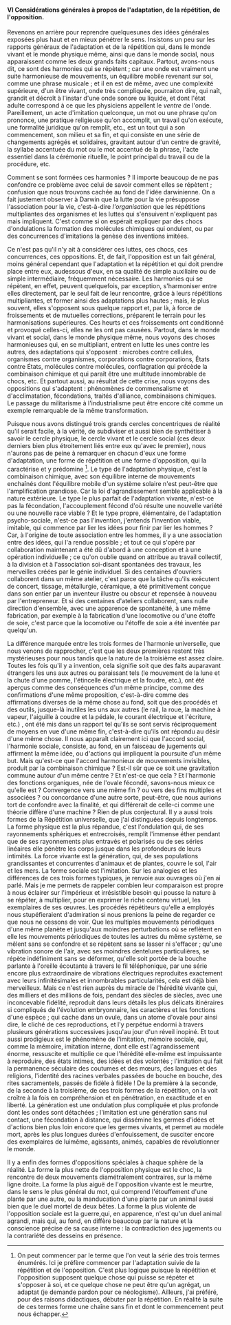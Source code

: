 #### VI Considérations générales à propos de l'adaptation, de la répétition, de l'opposition.

Revenons en arrière pour reprendre quelquesunes des idées générales exposées plus haut et en mieux pénétrer le sens. Insistons un peu sur les rapports généraux de l'adaptation et de la répétition qui, dans le monde vivant et le monde physique même, ainsi que dans le monde social, nous apparaissent comme les deux grands faits capitaux. Partout, avons-nous dit, ce sont des harmonies qui se répètent ; car une onde est vraiment une suite harmonieuse de mouvements, un équilibre mobile revenant sur soi, comme une phrase musicale ; et il en est de même, avec une complexité supérieure, d'un être vivant, onde très compliquée, pourraiton dire, qui naît, grandit et décroît à l'instar d'une onde sonore ou liquide, et dont l'état adulte correspond à ce que les physiciens appellent le _ventre_ de l'onde. Pareillement, un acte d'imitation quelconque, un mot ou une phrase qu'on prononce, une pratique religieuse qu'on accomplit, un travail qu'on exécute, une formalité juridique qu'on remplit, etc., est un tout qui a son commencement, son milieu et sa fin, et qui consiste en une série de changements agrégés et solidaires, gravitant autour d'un centre de gravité, la syllabe accentuée du mot ou le mot accentué de la phrase, l'acte essentiel dans la cérémonie rituelle, le point principal du travail ou de la procédure, etc.

Comment se sont formées ces harmonies ? Il importe beaucoup de ne pas confondre ce problème avec celui de savoir comment elles se répètent ; confusion que nous trouvons cachée au fond de l'idée darwinienne. On a fait justement observer à Darwin que la lutte pour la vie présuppose l'association pour la vie, c'est-à-dire _l'organisation_ que les répétitions multipliantes des organismes et les luttes qui s'ensuivent n'expliquent pas mais impliquent. C'est comme si on espérait expliquer par des chocs d'ondulations la formation des molécules chimiques qui ondulent, ou par des concurrences d'imitations la genèse des inventions imitées.

Ce n'est pas qu'il n'y ait à considérer ces luttes, ces chocs, ces concurrences, ces oppositions. Et, de fait, l'opposition est un fait général, moins général cependant que l'adaptation et la répétition et qui doit prendre place entre eux, audessous d'eux, en sa qualité de simple auxiliaire ou de simple intermédiaire, fréquemment nécessaire. Les harmonies qui se répètent, en effet, peuvent quelquefois, par exception, s'harmoniser entre elles directement, par le seul fait de leur rencontre, grâce à leurs répétitions multipliantes, et former ainsi des adaptations plus hautes ; mais, le plus souvent, elles s'opposent sous quelque rapport et, par là, à force de froissements et de mutuelles corrections, préparent le terrain pour les harmonisations supérieures. Ces heurts et ces froissements ont conditionné et provoqué celles-ci, elles ne les ont pas causées. Partout, dans le monde vivant et social, dans le monde physique même, nous voyons des choses harmonieuses qui, en se multipliant, entrent en lutte les unes contre les autres, des adaptations qui s'opposent : microbes contre cellules, organismes contre organismes, corporations contre corporations, États contre États, molécules contre molécules, conflagration qui précède la combinaison chimique et qui paraît être une multitude innombrable de chocs, etc. Et partout aussi, au résultat de cette crise, nous voyons des oppositions qui s'adaptent : phénomènes de commensalisme et d'acclimatation, fécondations, traités d'alliance, combinaisons chimiques. Le passage du militarisme à l'industrialisme peut être encore cité comme un exemple remarquable de la même transformation.

Puisque nous avons distingué trois grands cercles concentriques de réalité qu'il serait facile, à la vérité, de subdiviser et aussi bien de synthétiser à savoir le cercle physique, le cercle vivant et le cercle social (ces deux derniers bien plus étroitement liés entre eux qu'avec le premier), nous n'aurons pas de peine à remarquer en chacun d'eux une forme d'adaptation, une forme de répétition et une forme d'opposition, qui la caractérise et y prédomine [^15]. Le type de l'adaptation physique, c'est la combinaison chimique, avec son équilibre interne de mouvements enchaînés dont l'équilibre mobile d'un système solaire n'est peut-être que l'amplification grandiose. Car la loi d'agrandissement semble applicable à la nature extérieure. Le type le plus parfait de l'adaptation vivante, n'est-ce pas la fécondation, l'accouplement fécond d'où résulte une nouvelle variété ou une nouvelle race viable ? Et le type propre, élémentaire, de l'adaptation psycho-sociale, n'est-ce pas l'invention, j'entends l'invention viable, imitable, qui commence par lier les idées pour finir par lier les hommes ? Car, à l'origine de toute association entre les hommes, il y a une association entre des idées, qui l'a rendue possible ; et tout ce qui s'opère par collaboration maintenant a été dû d'abord à une conception et à une opération individuelle ; ce qu'on oublie quand on attribue au travail collectif, à la division et à l'association soi-disant spontanées des travaux, les merveilles créées par le génie individuel. Si des centaines d'ouvriers collaborent dans un même atelier, c'est parce que la tâche qu'ils exécutent de concert, tissage, métallurgie, céramique, a été primitivement conçue dans son entier par un inventeur illustre ou obscur et repensée à nouveau par l'entrepreneur. Et si des centaines d'ateliers collaborent, sans nulle direction d'ensemble, avec une apparence de spontanéité, à une même fabrication, par exemple à la fabrication d'une locomotive ou d'une étoffe de soie, c'est parce que la locomotive ou l'étoffe de soie a été inventée par quelqu'un.

La différence marquée entre les trois formes de l'harmonie universelle, que nous venons de rapprocher, c'est que les deux premières restent très mystérieuses pour nous tandis que la nature de la troisième est assez claire. Toutes les fois qu'il y a invention, cela signifie soit que des faits auparavant étrangers les uns aux autres ou paraissant tels (le mouvement de la lune et la chute d'une pomme, l'étincelle électrique et la foudre, etc.), ont été aperçus comme des conséquences d'un même principe, comme des confirmations d'une même proposition, c'est-à-dire comme des affirmations diverses de la même chose au fond, soit que des procédés et des outils, jusque-là inutiles les uns aux autres (le rail, la roue, la machine à vapeur, l'aiguille à coudre et la pédale, le courant électrique et l'écriture, etc.) , ont été mis dans un rapport tel qu'ils se sont servis réciproquement de moyens en vue d'une même fin, c'est-à-dire qu'ils ont répondu au désir d'une même chose. Il nous apparaît clairement ici que l'accord social, l'harmonie sociale, consiste, au fond, en un faisceau de jugements qui affirment la même idée, ou d'actions qui impliquent la poursuite d'un même but. Mais qu'est-ce que l'accord harmonieux de mouvements invisibles, produit par la combinaison chimique ? Est-il sûr que ce soit une gravitation commune autour d'un même centre ? Et n'est-ce que cela ? Et l'harmonie des fonctions organiques, née de l'ovale fécondé, savons-nous mieux ce qu'elle est ? Convergence vers une même fin ? ou vers des fins multiples et associées ? ou concordance d'une autre sorte, peut-être, que nous aurions tort de confondre avec la finalité, et qui différerait de celle-ci comme une théorie diffère d'une machine ? Rien de plus conjectural. Il y a aussi trois formes de la Répétition universelle, que j'ai distinguées depuis longtemps. La forme physique est la plus répandue, c'est l'ondulation qui, de ses rayonnements sphériques et entrecroisés, remplit l'immense éther pendant que de ses rayonnements plus entravés et polarisés ou de ses séries linéaires elle pénètre les corps jusque dans les profondeurs de leurs intimités. La force vivante est la génération, qui, de ses populations grandissantes et concurrentes d'animaux et de plantes, couvre le sol, l'air et les mers. La forme sociale est l'imitation. Sur les analogies et les différences de ces trois formes typiques, je renvoie aux ouvrages où j'en ai parlé. Mais je me permets de rappeler combien leur comparaison est propre à nous éclairer sur l'impérieux et irrésistible besoin qui pousse la nature à se répéter, à multiplier, pour en exprimer le riche contenu virtuel, les exemplaires de ses œuvres. Les procédés répétiteurs qu'elle a employés nous stupéfieraient d'admiration si nous prenions la peine de regarder ce que nous ne cessons de voir. Que les multiples mouvements périodiques d'une même planète et jusqu'aux moindres perturbations où se reflètent en elle les mouvements périodiques de toutes les autres du même système, se mêlent sans se confondre et se répètent sans se lasser ni s'effacer ; qu'une vibration sonore de l'air, avec ses moindres dentelures particulières, se répète indéfiniment sans se déformer, qu'elle soit portée de la bouche parlante à l'oreille écoutante à travers le fil téléphonique, par une série encore plus extraordinaire de vibrations électriques reproduites exactement avec leurs infinitésimales et innombrables particularités, cela est déjà bien merveilleux. Mais ce n'est rien auprès du miracle de l'hérédité vivante qui, des milliers et des millions de fois, pendant des siècles de siècles, avec une inconcevable fidélité, reproduit dans leurs détails les plus délicats itinéraires si compliqués de l'évolution embryonnaire, les caractères et les fonctions d'une espèce ; qui cache dans un ovule, dans un atome d'ovale pour ainsi dire, le cliché de ces reproductions, et l'y perpétue endormi à travers plusieurs générations successives jusqu'au jour d'un réveil inopiné. Et tout aussi prodigieux est le phénomène de l'imitation, mémoire sociale, qui, comme la mémoire, imitation interne, dont elle est l'agrandissement énorme, ressuscite et multiplie ce que l'hérédité elle-même est impuissante à reproduire, des états intimes, des idées et des volontés ; l'imitation qui fait la permanence séculaire des coutumes et des mœurs, des langues et des religions, l'identité des racines verbales passées de bouche en bouche, des rites sacramentels, passés de fidèle à fidèle ! De la première à la seconde, de la seconde à la troisième, de ces trois formes de la répétition, on la voit croître à la fois en compréhension et en pénétration, en exactitude et en liberté. La génération est une ondulation plus compliquée et plus profonde dont les ondes sont détachées ; l'imitation est une génération sans nul contact, une fécondation à distance, qui dissémine les germes d'idées et d'actions bien plus loin encore que les germes vivants, et permet au modèle mort, après les plus longues durées d'enfouissement, de susciter encore des exemplaires de luimême, agissants, animés, capables de révolutionner le monde.

Il y a enfin des formes d'oppositions spéciales à chaque sphère de la réalité. La forme la plus nette de l'opposition physique est le choc, la rencontre de deux mouvements diamétralement contraires, sur la même ligne droite. La forme la plus aiguë de l'opposition vivante est le meurtre, dans le sens le plus général du mot, qui comprend l'étouffement d'une plante par une autre, ou la manducation d'une plante par un animal aussi bien que le duel mortel de deux bêtes. La forme la plus violente de l'opposition sociale est la guerre,qui, en apparence, n'est qu'un duel animal agrandi, mais qui, au fond, en diffère beaucoup par la nature et la conscience précise de sa cause interne : la contradiction des jugements ou la contrariété des desseins en présence.

[^15]: On peut commencer par le terme que l'on veut la série des trois termes énumérés. Ici je préfère commencer par l'adaptation suivie de la répétition et de l'opposition. C'est plus logique puisque la répétition et l'opposition supposent quelque chose qui puisse se répéter et s'opposer à soi, et ce quelque chose ne peut être qu'un agrégat, un adaptat (je demande pardon pour ce néologisme). Ailleurs, j'ai préféré, pour des raisons didactiques, débuter par la répétition. En réalité la suite de ces termes forme une chaîne sans fin et dont le commencement peut nous échapper.
